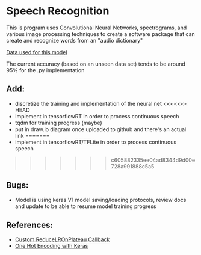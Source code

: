 # Speech Recognition

This is program uses Convolutional Neural Networks, spectrograms, and various image processing techniques to create a software package that can create and recognize words from an "audio dictionary"

[Data used for this model](https://www.kaggle.com/c/tensorflow-speech-recognition-challenge/data)

The current accuracy (based on an unseen data set) tends to be around 95% for the .py implementation

## Add:
* discretize the training and implementation of the neural net
<<<<<<< HEAD
* implement in tensorflowRT in order to process continuous speech
* tqdm for training progress (maybe)
* put in draw.io diagram once uploaded to github and there's an actual link
=======
* implement in tensorflowRT/TFLite in order to process continuous speech
>>>>>>> c605882335ee04ad8344d9d00e728a991888c5a5

## Bugs:
* Model is using keras V1 model saving/loading protocols, review docs and update to be able to resume model training progress

## References:
* [Custom ReduceLROnPlateau Callback](https://stackoverflow.com/questions/52227286/reducelronplateau-fallback-to-the-previous-weights-with-the-minimum-acc-loss)
* [One Hot Encoding with Keras](https://www.educative.io/edpresso/how-to-perform-one-hot-encoding-using-keras)
